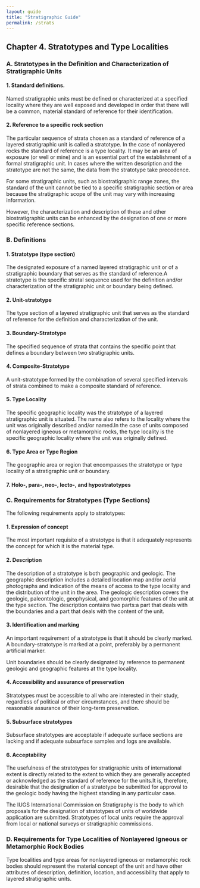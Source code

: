 ```yaml
---
layout: guide
title: "Stratigraphic Guide"
permalink: /strats
---
```

## Chapter 4. Stratotypes and Type Localities

### A. Stratotypes in the Definition and Characterization of Stratigraphic Units

#### 1. Standard definitions.
Named stratigraphic units must be defined or characterized at a specified locality where they are well exposed and developed in order that there will be a common, material standard of reference for their identification.

#### 2. Reference to a specific rock section
The particular sequence of strata chosen as a standard of reference of a layered stratigraphic unit is called a stratotype. In the case of nonlayered rocks the standard of reference is a type locality. It may be an area of exposure (or well or mine) and is an essential part of the establishment of a formal stratigraphic unit. In cases where the written description and the stratotype are not the same, the data from the stratotype take precedence.

For some stratigraphic units, such as biostratigraphic range zones, the standard of the unit cannot be tied to a specific stratigraphic section or area because the stratigraphic scope of the unit may vary with increasing information.

However, the characterization and description of these and other biostratigraphic units can be enhanced by the designation of one or more specific reference sections.


### B. Definitions
#### 1. Stratotype (type section)
The designated exposure of a named layered stratigraphic unit or of a stratigraphic boundary that serves as the standard of reference.A stratotype is the specific stratal sequence used for the definition and/or characterization of the stratigraphic unit or boundary being defined.

#### 2. Unit-stratotype
The type section of a layered stratigraphic unit that serves as the standard of reference for the definition and characterization of the unit.

#### 3. Boundary-Stratotype
The specified sequence of strata that contains the specific point that defines a boundary between two stratigraphic units.

#### 4. Composite-Stratotype
A unit-stratotype formed by the combination of several specified intervals of strata combined to make a composite standard of reference.

#### 5. Type Locality
The specific geographic locality was the stratotype of a layered stratigraphic unit is situated. The name also refers to the locality where the unit was originally described and/or named.In the case of units composed of nonlayered igneous or metamorphic rocks, the type locality is the specific geographic locality where the unit was originally defined.

#### 6. Type Area or Type Region
The geographic area or region that encompasses the stratotype or type locality of a stratigraphic unit or boundary.

#### 7. Holo-, para-, neo-, lecto-, and hypostratotypes

<a id="#c"></a>

### C. Requirements for Stratotypes (Type Sections)
The following requirements apply to stratotypes:

#### 1. Expression of concept
The most important requisite of a stratotype is that it adequately represents
the concept for which it is the material type.

#### 2. Description
The description of a stratotype is both geographic and geologic. The geographic description includes a detailed location map and/or aerial photographs and indication of the means of access to the type locality and the distribution of the unit in the area. The geologic description covers the geologic, paleontologic, geophysical, and geomorphic features of the unit at the type section. The description contains two parts:a part that deals with the boundaries and a part that deals with the content of the unit.

#### 3. Identification and marking
An important requirement of a stratotype is that it should be clearly marked. A boundary-stratotype is marked at a point, preferably by a permanent artificial marker.

Unit boundaries should be clearly designated by reference to permanent geologic and geographic features at the type locality.

#### 4. Accessibility and assurance of preservation
Stratotypes must be accessible to all who are interested in their study, regardless of political or other circumstances, and there should be reasonable assurance of their long-term preservation.

#### 5. Subsurface stratotypes
Subsurface stratotypes are acceptable if adequate surface sections are lacking and if adequate subsurface samples and logs are available.

#### 6. Acceptability
The usefulness of the stratotypes for stratigraphic units of international extent is directly related to the extent to which they are generally accepted or acknowledged as the standard of reference for the units.It is, therefore, desirable that the designation of a stratotype be submitted for approval to the geologic body having the highest standing in any particular case.

The IUGS International Commission on Stratigraphy is the body to which proposals for the designation of stratotypes of units of worldwide application are submitted. Stratotypes of local units require the approval from local or national surveys or stratigraphic commissions.

### D. Requirements for Type Localities of Nonlayered Igneous or Metamorphic Rock Bodies
Type localities and type areas for nonlayered igneous or metamorphic rock bodies should represent the material concept of the unit and have other attributes of description, definition, location, and accessibility that apply to layered stratigraphic units.